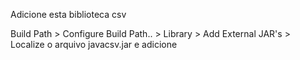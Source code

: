 Adicione esta biblioteca csv

Build Path > Configure Build Path.. > Library > Add External JAR's > Localize o arquivo javacsv.jar e adicione
